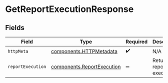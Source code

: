 # GetReportExecutionResponse


## Fields

| Field                                                                    | Type                                                                     | Required                                                                 | Description                                                              |
| ------------------------------------------------------------------------ | ------------------------------------------------------------------------ | ------------------------------------------------------------------------ | ------------------------------------------------------------------------ |
| `httpMeta`                                                               | [components.HTTPMetadata](../../models/components/httpmetadata.md)       | :heavy_check_mark:                                                       | N/A                                                                      |
| `reportExecution`                                                        | [components.ReportExecution](../../models/components/reportexecution.md) | :heavy_minus_sign:                                                       | Returns a report execution.                                              |
